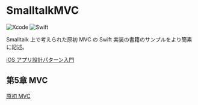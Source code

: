 # SmalltalkMVC

![Xcode](https://img.shields.io/badge/xcode-10.2-blue.svg)
![Swift](https://img.shields.io/badge/Swift-5-orange.svg)

Smalltalk 上で考えられた原初 MVC の Swift 実装の書籍のサンプルをより簡素に記述。

[iOS アプリ設計パターン入門](https://github.com/peaks-cc/iOS_architecture_samplecode)

## 第5章 MVC
[原初 MVC](https://github.com/peaks-cc/iOS_architecture_samplecode/tree/master/05/OriginalMVCSample)
